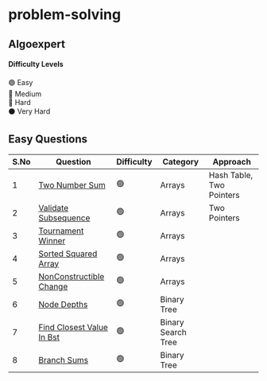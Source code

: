 # problem-solving



## Algoexpert
#### Difficulty Levels

🟢  Easy  
🔵  Medium  
🔴  Hard  
⚫️  Very Hard

## Easy Questions

|S.No| Question                                                                          | Difficulty | Category             | Approach                 |
|----| --------------------------------------------------------------------------------- | ---------- | -------------------- | ------------------------ |
| 1 | [Two Number Sum]()                                         | 🟢         | Arrays               | Hash Table, Two Pointers |
| 2 | [Validate Subsequence](src/main/java/dev/nirmaljeffrey/problemsolving/algoexpert/easy/ValidateSubsequence.java) | 🟢 | Arrays| Two Pointers|
| 3 | [Tournament Winner](src/main/java/dev/nirmaljeffrey/problemsolving/algoexpert/easy/TournamentWinner.java) | 🟢 | Arrays| |
| 4 | [Sorted Squared Array](src/main/java/dev/nirmaljeffrey/problemsolving/algoexpert/easy/SortedSquaredArray.java) | 🟢 | Arrays| |
| 5 | [NonConstructible Change](src/main/java/dev/nirmaljeffrey/problemsolving/algoexpert/easy/NonConstructibleChange.java) | 🟢 | Arrays| |
| 6 | [Node Depths](src/main/java/dev/nirmaljeffrey/problemsolving/algoexpert/easy/NodeDepths.java) | 🟢 | Binary Tree| |
| 7 | [Find Closest Value In Bst](src/main/java/dev/nirmaljeffrey/problemsolving/algoexpert/easy/FindClosestValueInBst.java) | 🟢 | Binary Search Tree| |
| 8 | [Branch Sums](src/main/java/dev/nirmaljeffrey/problemsolving/algoexpert/easy/BranchSums.java) | 🟢 | Binary Tree| |
